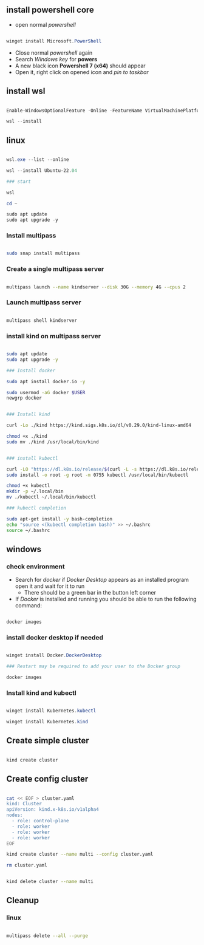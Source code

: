
## install powershell core

- open normal *powershell*

```powershell

winget install Microsoft.PowerShell

```

- Close normal *powershell* again
- Search *Windows key* for **powers**
- A new black icon **Powershell 7 (x64)** should appear
- Open it, right click on opened icon and *pin to taskbar*



## install wsl 

```powershell

Enable-WindowsOptionalFeature -Online -FeatureName VirtualMachinePlatform -NoRestart

wsl --install

```

## linux

```powershell

wsl.exe --list --online

wsl --install Ubuntu-22.04

### start

wsl

cd ~

sudo apt update
sudo apt upgrade -y

```




### Install multipass

```bash

sudo snap install multipass

```

### Create a single multipass server

```bash

multipass launch --name kindserver --disk 30G --memory 4G --cpus 2

```

### Launch multipass server

```bash

multipass shell kindserver

```


### install kind on multipass server

```bash

sudo apt update
sudo apt upgrade -y

### Install docker

sudo apt install docker.io -y

sudo usermod -aG docker $USER
newgrp docker


### Install kind

curl -Lo ./kind https://kind.sigs.k8s.io/dl/v0.29.0/kind-linux-amd64

chmod +x ./kind
sudo mv ./kind /usr/local/bin/kind


### install kubectl 

curl -LO "https://dl.k8s.io/release/$(curl -L -s https://dl.k8s.io/release/stable.txt)/bin/linux/amd64/kubectl"
sudo install -o root -g root -m 0755 kubectl /usr/local/bin/kubectl

chmod +x kubectl
mkdir -p ~/.local/bin
mv ./kubectl ~/.local/bin/kubectl

### kubectl completion

sudo apt-get install -y bash-completion
echo "source <(kubectl completion bash)" >> ~/.bashrc
source ~/.bashrc


```

## windows

### check environment

- Search for *docker* if *Docker Desktop* appears as an installed program open it and wait for it to run
  - There should be a green bar in the button left corner
- If *Docker* is installed and running you should be able to run the following command:

```powershell

docker images

```
### install docker desktop if needed

```powershell

winget install Docker.DockerDesktop

### Restart may be required to add your user to the Docker group

docker images

```

### Install kind and kubectl

```powershell

winget install Kubernetes.kubectl

winget install Kubernetes.kind

```


## Create simple cluster

```bash

kind create cluster

```


## Create config cluster

```bash

cat << EOF > cluster.yaml
kind: Cluster
apiVersion: kind.x-k8s.io/v1alpha4
nodes:
  - role: control-plane
  - role: worker
  - role: worker
  - role: worker
EOF

kind create cluster --name multi --config cluster.yaml

rm cluster.yaml


kind delete cluster --name multi

```



## Cleanup

### linux

```bash

multipass delete --all --purge

```